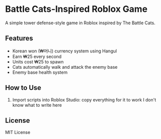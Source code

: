 # Battle Cats-Inspired Roblox Game

A simple tower defense-style game in Roblox inspired by The Battle Cats.

## Features
- Korean won (₩머니) currency system using Hangul
- Earn ₩25 every second
- Units cost ₩25 to spawn
- Cats automatically walk and attack the enemy base
- Enemy base health system

## How to Use
1. Import scripts into Roblox Studio:
   copy everything for it to work I don't know what to write here

## License
MIT License
